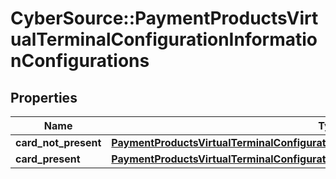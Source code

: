 # CyberSource::PaymentProductsVirtualTerminalConfigurationInformationConfigurations

## Properties
Name | Type | Description | Notes
------------ | ------------- | ------------- | -------------
**card_not_present** | [**PaymentProductsVirtualTerminalConfigurationInformationConfigurationsCardNotPresent**](PaymentProductsVirtualTerminalConfigurationInformationConfigurationsCardNotPresent.md) |  | [optional] 
**card_present** | [**PaymentProductsVirtualTerminalConfigurationInformationConfigurationsCardNotPresent**](PaymentProductsVirtualTerminalConfigurationInformationConfigurationsCardNotPresent.md) |  | [optional] 


